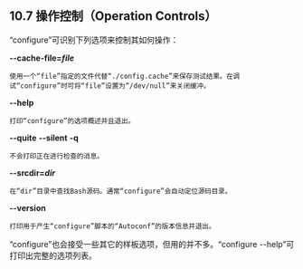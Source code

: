 ## 10.7 操作控制（Operation Controls）

“configure”可识别下列选项来控制其如何操作：

**--cache-file=*file***

    使用一个“file”指定的文件代替“./config.cache”来保存测试结果。在调试“configure”时可将“file”设置为“/dev/null”来关闭缓冲。

**--help**

    打印“configure”的选项概述并且退出。

**--quite**
**--silent**
**-q**

    不会打印正在进行检查的消息。

**--srcdir=*dir***

    在“dir”目录中查找Bash源码。通常“configure”会自动定位源码目录。

**--version**

    打印用于产生“configure”脚本的“Autoconf”的版本信息并退出。

“configure”也会接受一些其它的样板选项，但用的并不多。“configure --help”可打印出完整的选项列表。